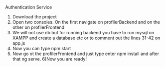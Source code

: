 Authentication Service

1) Download the project
2) Open two consoles. On the first navigate on profilerBackend and on the other on profilerFrontend
3) We will not use db but for running backend you have to run mysql on XAMPP and create a database etc or to comment out the lines 31-42
on app.js
4) Now you can type npm start 
5) Now go ot the profilerFrontend and just type enter npm install and after that ng serve. 
6)Now you are ready!
